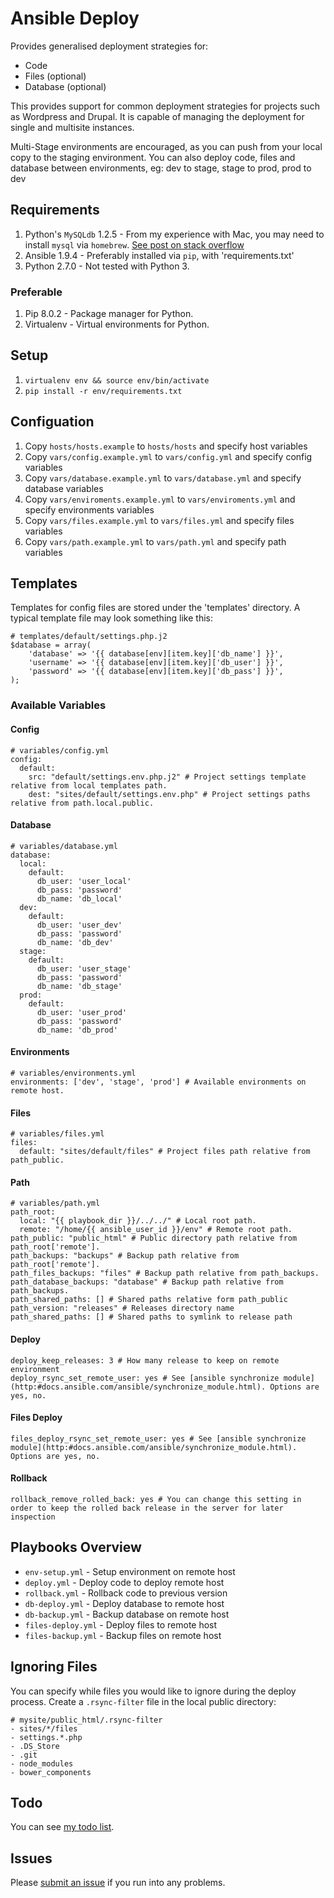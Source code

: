 # Ansible Deploy

Provides generalised deployment strategies for:

- Code
- Files (optional)
- Database (optional)

This provides support for common deployment strategies for projects such as Wordpress and Drupal. It is capable of
managing the deployment for single and multisite instances.

Multi-Stage environments are encouraged, as you can push from your local copy to the staging environment. You can
also deploy code, files and database between environments, eg: dev to stage, stage to prod, prod to dev

## Requirements

1. Python's `MySQLdb` 1.2.5 - From my experience with Mac, you may need to install `mysql` via `homebrew`. [See post on stack overflow](http://stackoverflow.com/questions/17599830/installing-mysql-python-on-mac)
2. Ansible 1.9.4 - Preferably installed via `pip`, with 'requirements.txt'
3. Python 2.7.0 - Not tested with Python 3.

### Preferable

1. Pip 8.0.2 - Package manager for Python.
2. Virtualenv - Virtual environments for Python.

## Setup

1. `virtualenv env && source env/bin/activate`
2. `pip install -r env/requirements.txt`

## Configuation

1. Copy `hosts/hosts.example` to `hosts/hosts` and specify host variables
2. Copy `vars/config.example.yml` to `vars/config.yml` and specify config variables
3. Copy `vars/database.example.yml` to `vars/database.yml` and specify database variables
4. Copy `vars/enviroments.example.yml` to `vars/enviroments.yml` and specify environments variables
5. Copy `vars/files.example.yml` to `vars/files.yml` and specify files variables
6. Copy `vars/path.example.yml` to `vars/path.yml` and specify path variables

## Templates

Templates for config files are stored under the 'templates' directory. A typical template file may look
something like this:

```
# templates/default/settings.php.j2
$database = array(
    'database' => '{{ database[env][item.key]['db_name'] }}',
    'username' => '{{ database[env][item.key]['db_user'] }}',
    'password' => '{{ database[env][item.key]['db_pass'] }}',
);
```

### Available Variables

#### Config

```
# variables/config.yml
config:
  default:
    src: "default/settings.env.php.j2" # Project settings template relative from local templates path.
    dest: "sites/default/settings.env.php" # Project settings paths relative from path.local.public.
```

#### Database

```
# variables/database.yml
database:
  local:
    default:
      db_user: 'user_local'
      db_pass: 'password'
      db_name: 'db_local'
  dev:
    default:
      db_user: 'user_dev'
      db_pass: 'password'
      db_name: 'db_dev'
  stage:
    default:
      db_user: 'user_stage'
      db_pass: 'password'
      db_name: 'db_stage'
  prod:
    default:
      db_user: 'user_prod'
      db_pass: 'password'
      db_name: 'db_prod'
```

#### Environments

```
# variables/environments.yml
environments: ['dev', 'stage', 'prod'] # Available environments on remote host.
```

#### Files

```
# variables/files.yml
files:
  default: "sites/default/files" # Project files path relative from path_public.
```

#### Path

```
# variables/path.yml
path_root:
  local: "{{ playbook_dir }}/../../" # Local root path.
  remote: "/home/{{ ansible_user_id }}/env" # Remote root path.
path_public: "public_html" # Public directory path relative from path_root['remote'].
path_backups: "backups" # Backup path relative from path_root['remote'].
path_files_backups: "files" # Backup path relative from path_backups.
path_database_backups: "database" # Backup path relative from path_backups.
path_shared_paths: [] # Shared paths relative form path_public
path_version: "releases" # Releases directory name
path_shared_paths: [] # Shared paths to symlink to release path
```

#### Deploy

```
deploy_keep_releases: 3 # How many release to keep on remote environment
deploy_rsync_set_remote_user: yes # See [ansible synchronize module](http:#docs.ansible.com/ansible/synchronize_module.html). Options are yes, no.
```

#### Files Deploy

```
files_deploy_rsync_set_remote_user: yes # See [ansible synchronize module](http:#docs.ansible.com/ansible/synchronize_module.html). Options are yes, no.
```

#### Rollback

```
rollback_remove_rolled_back: yes # You can change this setting in order to keep the rolled back release in the server for later inspection
```

## Playbooks Overview

* `env-setup.yml` - Setup environment on remote host
* `deploy.yml` - Deploy code to deploy remote host
* `rollback.yml` - Rollback code to previous version
* `db-deploy.yml` - Deploy database to remote host
* `db-backup.yml` - Backup database on remote host
* `files-deploy.yml` - Deploy files to remote host
* `files-backup.yml` - Backup files on remote host

## Ignoring Files

You can specify while files you would like to ignore during the deploy process. Create a `.rsync-filter` file in the local public directory:

```
# mysite/public_html/.rsync-filter
- sites/*/files
- settings.*.php
- .DS_Store
- .git
- node_modules
- bower_components
```

## Todo

You can see [my todo list](https://github.com/ellioseven/ansible-deploy/wiki/Todo).

## Issues

Please [submit an issue](https://github.com/ellioseven/ansible-deploy/issues) if you run into any problems.